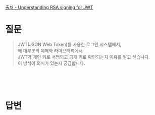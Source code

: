 [출처 - Understanding RSA signing for JWT](https://stackoverflow.com/questions/38588319/understanding-rsa-signing-for-jwt)  
  
# 질문   
  
> JWT(JSON Web Token)를 사용한 로그인 시스템에서,      
> 왜 대부분의 예제와 라이브러리에서   
> JWT가 개인 키로 서명되고 공개 키로 확인되는지 이유를 알고 싶습니다.    
> 이 방식이 의미가 있는지 궁금합니다.   
  
<br><br><br>  
  
# 답변  



